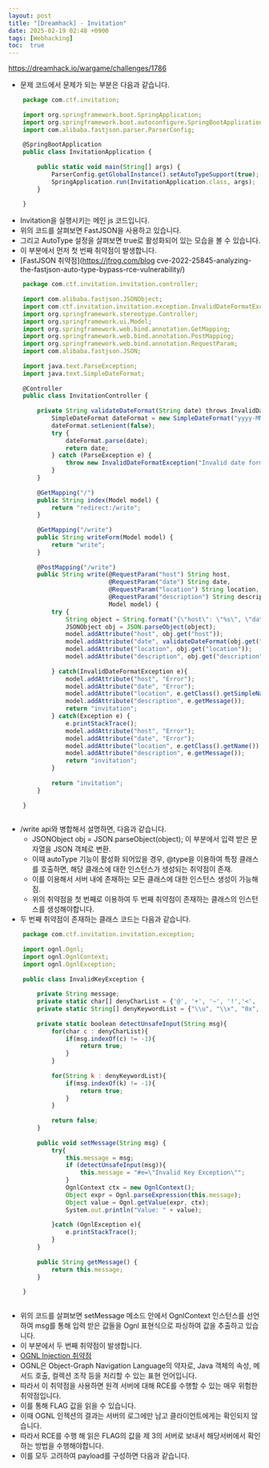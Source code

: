 ```yaml
---
layout: post
title: "[Dreamhack] - Invitation"
date: 2025-02-19 02:48 +0900
tags: [Webhacking]
toc:  true
---
```


https://dreamhack.io/wargame/challenges/1786

- 문제 코드에서 문제가 되는 부분은 다음과 같습니다.
    
```jsx
    package com.ctf.invitation;
    
    import org.springframework.boot.SpringApplication;
    import org.springframework.boot.autoconfigure.SpringBootApplication;
    import com.alibaba.fastjson.parser.ParserConfig;
    
    @SpringBootApplication
    public class InvitationApplication {
    
        public static void main(String[] args) {
            ParserConfig.getGlobalInstance().setAutoTypeSupport(true);
            SpringApplication.run(InvitationApplication.class, args);
        }
    
    }
```
    
- Invitation을 실행시키는 메인 js 코드입니다.
- 위의 코드를 살펴보면 FastJSON을 사용하고 있습니다.
- 그리고 AutoType 설정을 살펴보면 true로 활성화되어 있는 모습을 볼 수 있습니다.
- 이 부분에서 먼저 첫 번째 취약점이 발생합니다.
- [FastJSON 취약점](https://jfrog.com/blog cve-2022-25845-analyzing-the-fastjson-auto-type-bypass-rce-vulnerability/)
    
```jsx
    package com.ctf.invitation.invitation.controller;
    
    import com.alibaba.fastjson.JSONObject;
    import com.ctf.invitation.invitation.exception.InvalidDateFormatException;
    import org.springframework.stereotype.Controller;
    import org.springframework.ui.Model;
    import org.springframework.web.bind.annotation.GetMapping;
    import org.springframework.web.bind.annotation.PostMapping;
    import org.springframework.web.bind.annotation.RequestParam;
    import com.alibaba.fastjson.JSON;
    
    import java.text.ParseException;
    import java.text.SimpleDateFormat;
    
    @Controller
    public class InvitationController {
    
        private String validateDateFormat(String date) throws InvalidDateFormatException {
            SimpleDateFormat dateFormat = new SimpleDateFormat("yyyy-MM-dd");
            dateFormat.setLenient(false);
            try {
                dateFormat.parse(date);
                return date;
            } catch (ParseException e) {
                throw new InvalidDateFormatException("Invalid date format: " + date);
            }
        }
    
        @GetMapping("/")
        public String index(Model model) {
            return "redirect:/write";
        }
    
        @GetMapping("/write")
        public String writeForm(Model model) {
            return "write";
        }
    
        @PostMapping("/write")
        public String write(@RequestParam("host") String host,
                            @RequestParam("date") String date,
                            @RequestParam("location") String location,
                            @RequestParam("description") String description,
                            Model model) {
            try {
                String object = String.format("{\"host\": \"%s\", \"date\": \"%s\", \"location\": \"%s\", \"description\": \"%s\"}", host, date, location, description);
                JSONObject obj = JSON.parseObject(object);
                model.addAttribute("host", obj.get("host"));
                model.addAttribute("date", validateDateFormat(obj.get("date").toString()));
                model.addAttribute("location", obj.get("location"));
                model.addAttribute("description", obj.get("description"));
    
            } catch(InvalidDateFormatException e){
                model.addAttribute("host", "Error");
                model.addAttribute("date", "Error");
                model.addAttribute("location", e.getClass().getSimpleName());
                model.addAttribute("description", e.getMessage());
                return "invitation";
            } catch(Exception e) {
                e.printStackTrace();
                model.addAttribute("host", "Error");
                model.addAttribute("date", "Error");
                model.addAttribute("location", e.getClass().getName());
                model.addAttribute("description", e.getMessage());
                return "invitation";
            }
    
            return "invitation";
        }
    
    }
    
```
    
- /write api와 병합해서 설명하면, 다음과 같습니다.
    - JSONObject obj = JSON.parseObject(object); 이 부분에서 입력 받은 문자열을 JSON 객체로 변환.
    - 이때 autoType 기능이 활성화 되어있을 경우, @type을 이용하여 특정 클래스를 호출하면, 해당 클래스에 대한 인스턴스가 생성되는 취약점이 존재.
    - 이를 이용해서 서버 내에 존재하는 모든 클래스에 대한 인스턴스 생성이 가능해짐.
    - 위의 취약점을 첫 번째로 이용하여 두 번째 취약점이 존재하는 클래스의 인스턴스를 생성해야합니다.
- 두 번째 취약점이 존재하는 클래스 코드는 다음과 같습니다.
    
```jsx
    package com.ctf.invitation.invitation.exception;
    
    import ognl.Ognl;
    import ognl.OgnlContext;
    import ognl.OgnlException;
    
    public class InvalidKeyException {
    
        private String message;
        private static char[] denyCharList = {'@', '+', '~', '!','<', '%', 'j', 'T'};
        private static String[] denyKeywordList = {"\\u", "\\x", "0x", "not", "true", "false", "null", "Runtime", "Process", "File", "Path", "concat", "charAt", "parseInt", "toChars", "toString", "invoke", "start", "eval"};
    
        private static boolean detectUnsafeInput(String msg){
            for(char c : denyCharList){
                if(msg.indexOf(c) != -1){
                    return true;
                }
            }
    
            for(String k : denyKeywordList){
                if(msg.indexOf(k) != -1){
                    return true;
                }
            }
    
            return false;
        }
    
        public void setMessage(String msg) {
            try{
                this.message = msg;
                if (detectUnsafeInput(msg)){
                    this.message = "#e=\"Invalid Key Exception\"";
                }
                OgnlContext ctx = new OgnlContext();
                Object expr = Ognl.parseExpression(this.message);
                Object value = Ognl.getValue(expr, ctx);
                System.out.println("Value: " + value);
    
            }catch (OgnlException e){
                e.printStackTrace();
            }
        }
    
        public String getMessage() {
            return this.message;
        }
    
    }
    
```
    
- 위의 코드를 살펴보면 setMessage 메소드 안에서 OgnlContext 인스턴스를 선언하여 msg를 통해 입력 받은 값들을 Ognl 표현식으로 파싱하여 값을 추출하고 있습니다.
- 이 부분에서 두 번째 취약점이 발생합니다.
- [OGNL Injection 취약점](https://www.contrastsecurity.com/glossary/ognl-injection-ognl)
- OGNL은 Object-Graph Navigation Language의 약자로,  Java 객체의 속성, 메서드 호출, 컬렉션 조작 등을 처리할 수 있는 표현 언어입니다.
- 따라서 이 취약점을 사용하면 원격 서버에 대해 RCE를 수행할 수 있는 매우 위험한 취약점입니다.
- 이를 통해 FLAG 값을 읽을 수 있습니다.
- 이때 OGNL 인젝션의 결과는 서버의 로그에만 남고 클라이언트에게는 확인되지 않습니다.
- 따라서 RCE를 수행 해 읽은 FLAG의 값을 제 3의 서버로 보내서 해당서버에서 확인하는 방법을 수행해야합니다.
- 이를 모두 고려하여 payload를 구성하면 다음과 같습니다.
